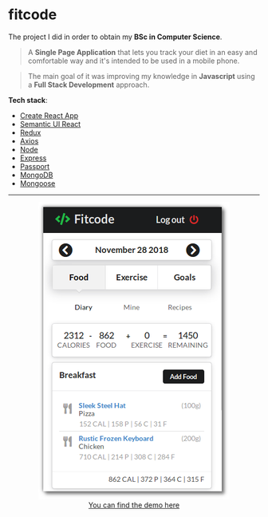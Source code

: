 # fitcode

The project I did in order to obtain my __BSc in Computer Science__.

 > A **Single Page Application** that lets you track your diet in an easy and comfortable way and it's intended to be used in a mobile phone.

 >The main goal of it was improving my knowledge in **Javascript** using a **Full Stack Development** approach.

**Tech stack**:

- [Create React App](https://github.com/facebookincubator/create-react-app)
- [Semantic UI React](https://react.semantic-ui.com/)
- [Redux](https://redux.js.org/introduction)
- [Axios](https://github.com/axios/axios)
- [Node](https://nodejs.org/en/)
- [Express](https://expressjs.com/)
- [Passport](http://www.passportjs.org/)
- [MongoDB](https://www.mongodb.com/)
- [Mongoose](https://mongoosejs.com/)
---

<p align="center">
  <img src="app-overview.png">
  <br>
  <a href="https://fitcode-0xkush.herokuapp.com/">  You can find the demo here </a>
</p>


